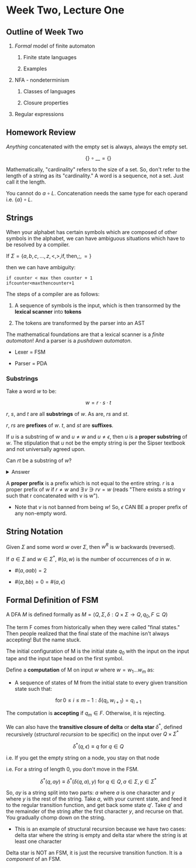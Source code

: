 # Week Two, Lecture One

## Outline of Week Two

1. *Formal* model of finite automaton
   
   1. Finite state languages
   
   2. Examples

2. NFA - nondeterminism
   
   1. Classes of languages
   
   2. Closure properties

3. Regular expressions

## Homework Review

*Anything* concatenated with the empty set is always, always the empty set.

$$
\{\} \circ \_\_ = \{\}
$$

Mathematically, "cardinality" refers to the size of a set. So, don't refer to the length of a string as its "cardinality." A word is a sequence, not a set. Just call it the length.

You cannot do $a \circ L$. Concatenation needs the same type for each operand i.e. $\{a\} \circ L$.

## Strings

When your alphabet has certain symbols which are composed of other symbols in the alphabet, we can have ambiguous situations which have to be resolved by a compiler.

If $\Sigma = \{a, b, c, ..., z, <, >, \text{if}, \text{then}, ;, =\}$

then we can have ambiguity:

```
if counter < max then counter + 1
ifcounter<maxthencounter+1
```

The steps of a compiler are as follows:

1. A sequence of symbols is the input, which is then transormed by the **lexical scanner** into **tokens**

2. The tokens are transformed by the parser into an AST

The mathematical foundations are that a lexical scanner is a *finite automaton*! And a parser is a *pushdown automaton*.

- Lexer = FSM

- Parser = PDA

### Substrings

Take a word $w$ to be:

$$
w = r \cdot s \cdot t
$$

$r$, $s$, and $t$ are all **substrings** of $w$. As are, $rs$ and $st$.

$r$, $rs$ are **prefixes** of $w$. $t$, and $st$ are **suffixes**.

If $u$ is a substring of $w$ and $u \neq w$ and $u \neq \epsilon$, then $u$ is a **proper substring** of $w$. The stipulation that $u$ not be the empty string is per the Sipser textbook and not universally agreed upon.

Can $rt$ be a substring of $w$?

<details>
<summary>Answer</summary>
Yes actually! If s is the empty string.
</details>

A **proper prefix** is a prefix which is not equal to the entire string. $r$ is a proper prefix of $w$ if $r \neq w$ and $\exists \, v \ni rv = w$ (reads "There exists a string v such that r concatenated with v is w").

- Note that $v$ is not banned from being $w$! So, $\epsilon$ CAN BE a proper prefix of any non-empty word.

## String Notation

Given $\Sigma$ and some word $w$ over $\Sigma$, then $w^R$ is $w$ backwards (reversed).

If $a \in \Sigma$ and $w \in \Sigma^*$, $\#(a,w)$ is the number of occurrences of $a$ in $w$.

- $\#(a, aab) = 2$

- $\#(a, bb) = 0 = \#(a, \epsilon)$

## Formal Definition of FSM

A DFA $M$ is defined formally as $M = (Q, \Sigma, \delta : Q \times \Sigma \rightarrow Q, q_0, F \subseteq Q)$

The term F comes from historically when they were called "final states." Then people realized that the final state of the machine isn't always accepting! But the name stuck.

The initial configuration of M is the initial state $q_0$ with the input on the input tape and the input tape head on the first symbol.

Define a **computation** of M on input $w$ where $w = w_1 ... w_m$ as:

- A sequence of states of M from the initial state to every given transition state such that:

$$
\text{for} \, 0 \leq i \leq m - 1: \delta(q_i, w_{i+1}) = q_{i+1}
$$

The computation is **accepting** if $q_m \in F$. Otherwise, it is rejecting. 

We can also have the **transitive closure of delta** or **delta star** $\delta^*$, defined recursively (*structural recursion* to be specific) on the input over $Q \times \Sigma^*$

$$
\delta^*(q, \epsilon) \equiv q \text{ for } q \in Q
$$

i.e. If you get the empty string on a node, you stay on that node

i.e. For a string of length 0, you don't move in the FSM.

$$
\delta^{*}(q, ay) \equiv \delta^{*}(\delta(q,a), y) \text{ for } q \in Q, a \in \Sigma, y \in \Sigma^{*}
$$

So, $ay$ is a string split into two parts: $a$ where $a$ is one character and $y$ where $y$ is the rest of the string. Take $a$, with your current state, and feed it to the regular transition function, and get back some state $q'$. Take $q'$ and the remainder of the string after the first character $y$, and recurse on that. You gradually chomp down on the string.

- This is an example of structural recursion because we have two cases: delta star where the string is empty and delta star where the string is at least one character

Delta star is NOT an FSM, it is just the recursive transition function. It is a *component* of an FSM.
